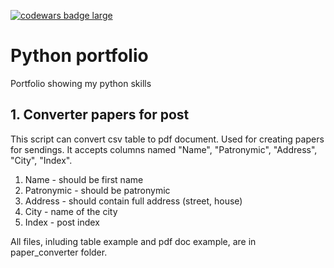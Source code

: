 <a href="https://www.codewars.com/users/Doneeel"><img src="https://www.codewars.com/users/Doneeel/badges/large" alt="codewars badge large" /></a>
# Python portfolio

Portfolio showing my python skills

## 1. Converter papers for post

This script can convert csv table to pdf document. Used for creating papers for sendings.
It accepts columns named "Name", "Patronymic", "Address", "City", "Index".

1. Name - should be first name
2. Patronymic - should be patronymic
3. Address - should contain full address (street, house)
4. City - name of the city
5. Index - post index

All files, inluding table example and pdf doc example, are in paper_converter folder.
